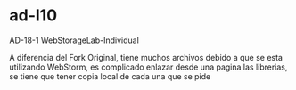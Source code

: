# ad-l10
AD-18-1 WebStorageLab-Individual


A diferencia del Fork Original, tiene muchos archivos debido a que se esta utilizando WebStorm, es complicado enlazar desde una pagina las librerias, se tiene que tener copia local de cada una que se pide
